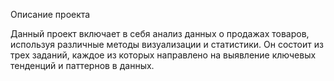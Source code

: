 Описание проекта

Данный проект включает в себя анализ данных о продажах товаров, используя различные методы визуализации и статистики. Он состоит из трех заданий, каждое из которых направлено на выявление ключевых тенденций и паттернов в данных.
